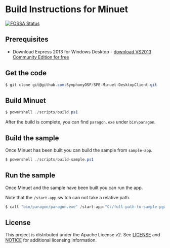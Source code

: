 # Build Instructions for Minuet

[![FOSSA Status](https://app.fossa.io/api/projects/git%2Bhttps%3A%2F%2Fgithub.com%2Fsymphonyoss%2FSFE-Minuet-DesktopClient.svg?size=small)](https://app.fossa.io/projects/git%2Bhttps%3A%2F%2Fgithub.com%2Fsymphonyoss%2FSFE-Minuet-DesktopClient?ref=badge_small)

## Prerequisites

* Download Express 2013 for Windows Desktop - [download VS2013 Community Edition for free](http://www.visualstudio.com/en-us/products/visual-studio-express-vs.aspx)

## Get the code

```powershell
$ git clone git@github.com:SymphonyOSF/SFE-Minuet-DesktopClient.git
```

## Build Minuet

```powershell
$ powershell ./scripts/build.ps1
```

After the build is complete, you can find `paragon.exe` under `bin\paragon`.

## Build the sample

Once Minuet has been built you can build the sample from `sample-app`.

```powershell
$ powershell ./scripts/build-sample.ps1
```

## Run the sample

Once Minuet and the sample have been built you can run the app.

Note that the `/start-app` switch can not take a relative path.

```powershell
$ call "bin/paragon/paragon.exe" /start-app:"C:/full-path-to-sample-pgx/bin/apps/sample.pgx"
```
## License

This project is distributed under the Apache License v2. See [LICENSE](./LICENSE) and [NOTICE](./NOTICE) for additional licensing information.
